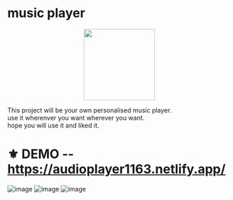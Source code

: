 # music player
<p align="center">
  <img src="https://cdn-icons-png.flaticon.com/512/2995/2995101.png" width="160" />
</p>
This project will be your own personalised music player.<br>
use it wherenver you want wherever you want.<br>
hope you will use it and liked it.

# ⚜ DEMO -- https://audioplayer1163.netlify.app/
![image](https://user-images.githubusercontent.com/97821844/232283537-8252613e-bb7f-47f6-b7e1-36c2910e50fa.png)
![image](https://user-images.githubusercontent.com/97821844/232283551-29c2bb02-a993-48c9-a7a7-dcee30a8ca03.png)
![image](https://user-images.githubusercontent.com/97821844/232283554-9eb631db-4201-435b-afdb-a3d619eff121.png)

